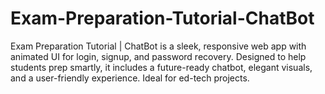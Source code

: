 # Exam-Preparation-Tutorial-ChatBot
Exam Preparation Tutorial | ChatBot is a sleek, responsive web app with animated UI for login, signup, and password recovery. Designed to help students prep smartly, it includes a future-ready chatbot, elegant visuals, and a user-friendly experience. Ideal for ed-tech projects.
